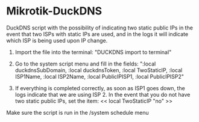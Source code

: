 # Mikrotik-DuckDNS
DuckDNS script with the possibility of indicating two static public IPs in the event that two ISPs with static IPs are used, and in the logs it will indicate which ISP is being used upon IP change.

1. Import the file into the terminal: "DUCKDNS import to terminal"
2. Go to the system script menu and fill in the fields: ":local duckdnsSubDomain, :local duckdnsToken, :local TwoStaticIP, :local ISP1Name, :local ISP2Name, :local PublicIPISP1, :local PublicIPISP2"

3. If everything is completed correctly, as soon as ISP1 goes down, the logs indicate that we are using ISP 2. In the event that you do not have two static public IPs, set the item: << local TwoStaticIP "no" >>

Make sure the script is run in the /system schedule menu
